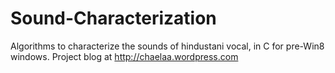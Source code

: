 Sound-Characterization
======================

Algorithms to characterize the sounds of hindustani vocal, in C for pre-Win8 windows.
Project blog at http://chaelaa.wordpress.com
